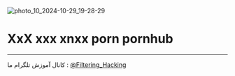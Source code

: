 ![photo_10_2024-10-29_19-28-29](https://github.com/user-attachments/assets/a37b5ba3-371b-409a-968c-129e1c7da0a0)
# XxX  xxx xnxx  porn   pornhub
--------------------
کانال آموزش تلگرام ما :
[@Filtering_Hacking](https://t.me/Filtering_Hacking)

